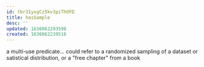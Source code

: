 ```yaml
---
id: tbr31yxgCz5kv3piThOFD
title: hasSample
desc: ''
updated: 1636062293598
created: 1636062239516
---
```


a multi-use predicate... could refer to a randomized sampling of a dataset or satistical distribution, or a "free chapter" from a book
